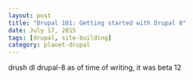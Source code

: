 ```yaml
---
layout: post
title: "Drupal 101: Getting started with Drupal 8"
date: July 17, 2015
tags: [drupal, site-building]
category: planet-drupal
---
```


drush dl drupal-8
as of time of writing, it was beta 12

